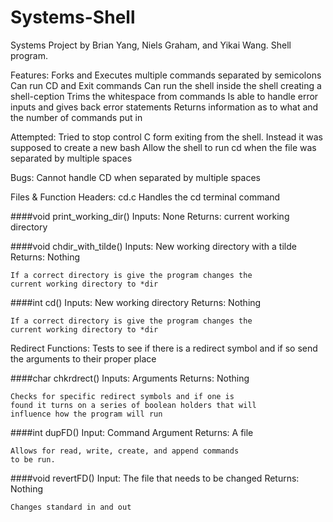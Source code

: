 # Systems-Shell
Systems Project by Brian Yang, Niels Graham, and Yikai Wang. Shell program.

Features:
Forks and Executes multiple commands separated by semicolons
	Can run CD and Exit commands
	Can run the shell inside the shell creating a shell-ception
	Trims the whitespace from commands
	Is able to handle error inputs and gives back error statements
  Returns information as to what and the number of commands put in


Attempted:
	Tried to stop control C form exiting from the shell. Instead it was supposed to create a
new bash
Allow the shell to run cd when the file was separated by multiple spaces  


Bugs:
	Cannot handle CD when separated by multiple spaces


Files & Function Headers:
cd.c
Handles the cd terminal command

####void print_working_dir()
	Inputs: None
	Returns: current working directory


####void chdir_with_tilde()
	Inputs: New working directory with a tilde
	Returns: Nothing


	If a correct directory is give the program changes the
	current working directory to *dir


####int cd()
	Inputs: New working directory
	Returns: Nothing


	If a correct directory is give the program changes the
	current working directory to *dir


Redirect Functions:
Tests to see if there is a redirect symbol and if so send the
arguments to their proper place

####char chkrdrect()
	Inputs: Arguments
	Returns: Nothing


	Checks for specific redirect symbols and if one is
	found it turns on a series of boolean holders that will
	influence how the program will run


####int dupFD()
	Input: Command Argument
	Returns: A file


	Allows for read, write, create, and append commands
	to be run.


####void revertFD()
	Input: The file that needs to be changed
	Returns: Nothing


	Changes standard in and out
